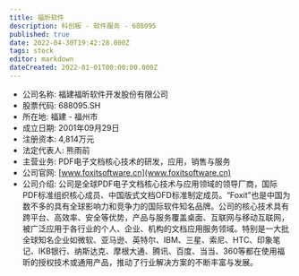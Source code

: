 ```yaml
---
title: 福昕软件
description: 科创板 - 软件服务 - 688095
published: true
date: 2022-04-30T19:42:28.000Z
tags: stock
editor: markdown
dateCreated: 2022-01-01T00:00:00.000Z
---
```


- 公司名称: 福建福昕软件开发股份有限公司
- 股票代码: 688095.SH
- 所在地: 福建 - 福州市
- 成立日期: 2001年09月29日
- 注册资本: 4,814万元
- 法定代表人: 熊雨前
- 主营业务: PDF电子文档核心技术的研发，应用，销售与服务
- 公司官网: [www.foxitsoftware.cn](www.foxitsoftware.cn)
- 公司介绍: 公司是全球PDF电子文档核心技术与应用领域的领导厂商，国际PDF标准组织核心成员、中国版式文档OFD标准制定成员。“Foxit”也是中国为数不多的具有全球影响力和竞争力的国际软件知名品牌。公司的核心技术具有跨平台、高效率、安全等优势，产品与服务覆盖桌面、互联网与移动互联网，被广泛应用于各行业的个人、企业、机构的文档应用服务领域。特别是一大批全球知名企业如微软、亚马逊、英特尔、IBM、三星、索尼、HTC、印象笔记、IKB银行、纳斯达克、摩根大通、腾讯、百度、当当、360等都在使用福昕的授权技术或通用产品，推动了行业解决方案的不断丰富与发展。


